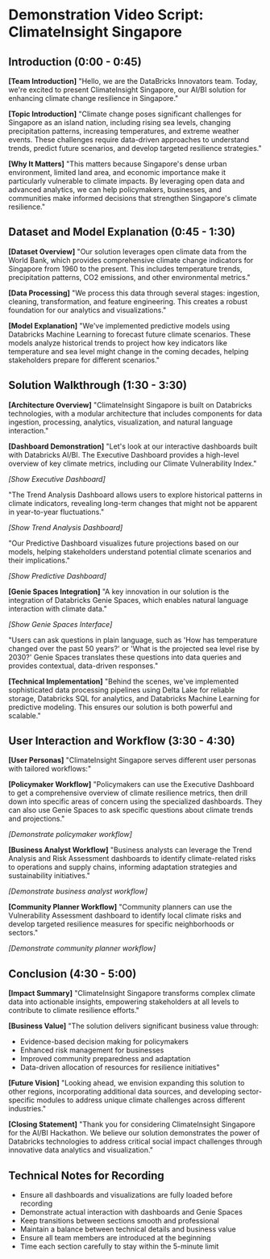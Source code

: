 # Demonstration Video Script: ClimateInsight Singapore

## Introduction (0:00 - 0:45)

**[Team Introduction]**
"Hello, we are the DataBricks Innovators team. Today, we're excited to present ClimateInsight Singapore, our AI/BI solution for enhancing climate change resilience in Singapore."

**[Topic Introduction]**
"Climate change poses significant challenges for Singapore as an island nation, including rising sea levels, changing precipitation patterns, increasing temperatures, and extreme weather events. These challenges require data-driven approaches to understand trends, predict future scenarios, and develop targeted resilience strategies."

**[Why It Matters]**
"This matters because Singapore's dense urban environment, limited land area, and economic importance make it particularly vulnerable to climate impacts. By leveraging open data and advanced analytics, we can help policymakers, businesses, and communities make informed decisions that strengthen Singapore's climate resilience."

## Dataset and Model Explanation (0:45 - 1:30)

**[Dataset Overview]**
"Our solution leverages open climate data from the World Bank, which provides comprehensive climate change indicators for Singapore from 1960 to the present. This includes temperature trends, precipitation patterns, CO2 emissions, and other environmental metrics."

**[Data Processing]**
"We process this data through several stages: ingestion, cleaning, transformation, and feature engineering. This creates a robust foundation for our analytics and visualizations."

**[Model Explanation]**
"We've implemented predictive models using Databricks Machine Learning to forecast future climate scenarios. These models analyze historical trends to project how key indicators like temperature and sea level might change in the coming decades, helping stakeholders prepare for different scenarios."

## Solution Walkthrough (1:30 - 3:30)

**[Architecture Overview]**
"ClimateInsight Singapore is built on Databricks technologies, with a modular architecture that includes components for data ingestion, processing, analytics, visualization, and natural language interaction."

**[Dashboard Demonstration]**
"Let's look at our interactive dashboards built with Databricks AI/BI. The Executive Dashboard provides a high-level overview of key climate metrics, including our Climate Vulnerability Index."

*[Show Executive Dashboard]*

"The Trend Analysis Dashboard allows users to explore historical patterns in climate indicators, revealing long-term changes that might not be apparent in year-to-year fluctuations."

*[Show Trend Analysis Dashboard]*

"Our Predictive Dashboard visualizes future projections based on our models, helping stakeholders understand potential climate scenarios and their implications."

*[Show Predictive Dashboard]*

**[Genie Spaces Integration]**
"A key innovation in our solution is the integration of Databricks Genie Spaces, which enables natural language interaction with climate data."

*[Show Genie Spaces Interface]*

"Users can ask questions in plain language, such as 'How has temperature changed over the past 50 years?' or 'What is the projected sea level rise by 2030?' Genie Spaces translates these questions into data queries and provides contextual, data-driven responses."

**[Technical Implementation]**
"Behind the scenes, we've implemented sophisticated data processing pipelines using Delta Lake for reliable storage, Databricks SQL for analytics, and Databricks Machine Learning for predictive modeling. This ensures our solution is both powerful and scalable."

## User Interaction and Workflow (3:30 - 4:30)

**[User Personas]**
"ClimateInsight Singapore serves different user personas with tailored workflows:"

**[Policymaker Workflow]**
"Policymakers can use the Executive Dashboard to get a comprehensive overview of climate resilience metrics, then drill down into specific areas of concern using the specialized dashboards. They can also use Genie Spaces to ask specific questions about climate trends and projections."

*[Demonstrate policymaker workflow]*

**[Business Analyst Workflow]**
"Business analysts can leverage the Trend Analysis and Risk Assessment dashboards to identify climate-related risks to operations and supply chains, informing adaptation strategies and sustainability initiatives."

*[Demonstrate business analyst workflow]*

**[Community Planner Workflow]**
"Community planners can use the Vulnerability Assessment dashboard to identify local climate risks and develop targeted resilience measures for specific neighborhoods or sectors."

*[Demonstrate community planner workflow]*

## Conclusion (4:30 - 5:00)

**[Impact Summary]**
"ClimateInsight Singapore transforms complex climate data into actionable insights, empowering stakeholders at all levels to contribute to climate resilience efforts."

**[Business Value]**
"The solution delivers significant business value through:
- Evidence-based decision making for policymakers
- Enhanced risk management for businesses
- Improved community preparedness and adaptation
- Data-driven allocation of resources for resilience initiatives"

**[Future Vision]**
"Looking ahead, we envision expanding this solution to other regions, incorporating additional data sources, and developing sector-specific modules to address unique climate challenges across different industries."

**[Closing Statement]**
"Thank you for considering ClimateInsight Singapore for the AI/BI Hackathon. We believe our solution demonstrates the power of Databricks technologies to address critical social impact challenges through innovative data analytics and visualization."

## Technical Notes for Recording

- Ensure all dashboards and visualizations are fully loaded before recording
- Demonstrate actual interaction with dashboards and Genie Spaces
- Keep transitions between sections smooth and professional
- Maintain a balance between technical details and business value
- Ensure all team members are introduced at the beginning
- Time each section carefully to stay within the 5-minute limit
